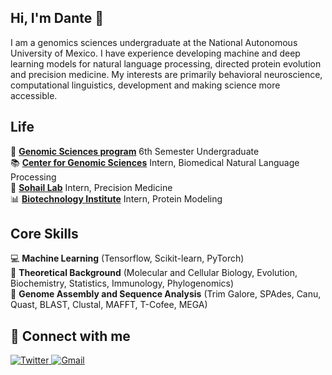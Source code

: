 ## Hi, I'm Dante :wave:

I am a genomics sciences undergraduate at the National Autonomous University of Mexico. I have experience developing machine and deep learning models for natural language processing, directed protein evolution and precision medicine. My interests are primarily behavioral neuroscience, computational linguistics, development and making science more accessible.

Life
----

:school_satchel: [**Genomic Sciences program**][lcg] 6th Semester Undergraduate     
:books: [**Center for Genomic Sciences**][ccg] Intern, Biomedical Natural Language Processing      
:microscope: [**Sohail Lab**][sl] Intern,  Precision Medicine   
:bar_chart: [**Biotechnology Institute**][ibt] Intern, Protein Modeling    

[lcg]:  https://www.lcg.unam.mx
[ccg]: https://www.ccg.unam.mx/en/computational-genomics/
[sl]: https://www.sohaillab.com
[ibt]: https://www.ibt.unam.mx/agrupacion/direccion-22/departamento-de-ingenieria-celular-y-biocatalisis-48/grupo-del-dr-lorenzo-segovia-12

Core Skills
------

:computer:         **Machine Learning** (Tensorflow, Scikit-learn, PyTorch)  
:notebook:     **Theoretical Background** (Molecular and Cellular Biology, Evolution, Biochemistry, Statistics, Immunology, Phylogenomics)  
:crystal_ball:             **Genome Assembly and Sequence Analysis** (Trim Galore, SPAdes, Canu, Quast, BLAST, Clustal, MAFFT, T-Cofee, MEGA)  


🔗 Connect with me
------
<p align="left">
 <a href="https://twitter.com/oussth3boss/" target="_blank">
    <img src="https://img.shields.io/badge/Twitter-%231877F2.svg?&style=flat-square&logo=twitter&logoColor=white&color=071A2C" alt="Twitter">
<a href="mailto:oussamabouchikhi700@gmail.com" mailto="oussamabouchikhi700@gmail.com" target="_blank">
<img src="https://img.shields.io/badge/Gmail-%231877F2.svg?&style=flat-square&logo=gmail&logoColor=white&color=071A2C" alt="Gmail">
